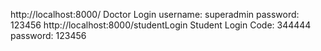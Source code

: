 http://localhost:8000/
Doctor Login 
        username: superadmin
        password: 123456
http://localhost:8000/studentLogin
Student Login 
        Code: 344444
        password: 123456
